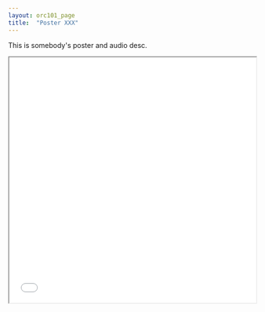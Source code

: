 ```yaml
---
layout: orc101_page
title:  "Poster XXX"
---
```


This is somebody's poster and audio desc.

<p></p>
<div style="text-align:center">
<iframe src="{{site.baseurl}}/assets/posters/Poster_Salma_Salah.pdf" width="100%" height="500px">
</iframe>
</div>
<p></p> 



